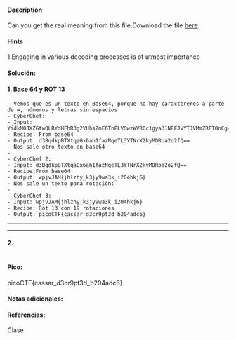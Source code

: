 
#### Description
Can you get the real meaning from this file.Download the file [here](https://artifacts.picoctf.net/c_titan/3/enc_flag).

#### Hints 
1.Engaging in various decoding processes is of utmost importance


#### Solución:

#### 1. Base 64 y ROT 13

````
- Vemos que es un texto en Base64, porque no hay caractereres a parte de =, números y letras sin espacios
- CyberChef:
- Input: YidkM0JXZGtwQLRYdHFhR3g2YUhsZmF6TnFLVGwzWVR0c1gya31NRFJVYTJVMmZRPT0nCg==
- Recipe: From base64
- Output: d3BqdkpBTXtqaGx6ah1fazNqeTL3YTNrX2kyMDRoa2o2fQ==
- Nos sale otro texto en base64
- 
- CyberChef 2:
- Input: d3BqdkpBTXtqaGx6ah1fazNqeTL3YTNrX2kyMDRoa2o2fQ==
- Recipe:From base64
- Output: wpjvJAM{jhlzhy_k3jy9wa3k_i204hkj6}
- Nos sale un texto para rotación:
- 
- CyberChef 3:
- Input: wpjvJAM{jhlzhy_k3jy9wa3k_i204hkj6}
- Recipe: Rot 13 con 19 rotaciones
- Output: picoCTF{cassar_d3cr9pt3d_b204adc6}
`````


--- 
---
#### 2.

````

`````


#### Pico:
picoCTF{cassar_d3cr9pt3d_b204adc6}

#### Notas adicionales:


#### Referencias:
Clase


